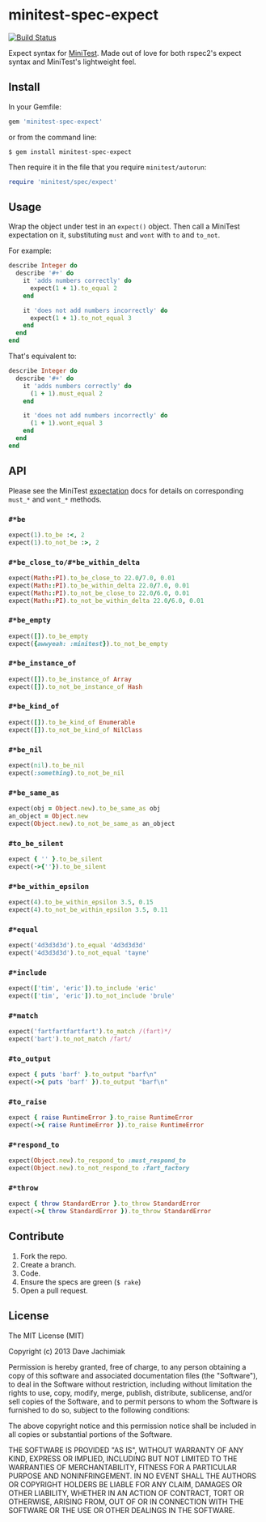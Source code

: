 # minitest-spec-expect

[![Build Status](https://travis-ci.org/davejachimiak/minitest-spec-expect.png?branch=master)](https://travis-ci.org/davejachimiak/minitest-spec-expect)

Expect syntax for [MiniTest](http://docs.seattlerb.org/minitest/index.html). Made out of love for
both rspec2's expect syntax and MiniTest's lightweight feel.
## Install
In your Gemfile:
```ruby
gem 'minitest-spec-expect'
```
or from the command line:
```
$ gem install minitest-spec-expect
```
Then require it in the file that you require `minitest/autorun`:
```ruby
require 'minitest/spec/expect'
```
## Usage
Wrap the object under test in an `expect()` object. Then call a MiniTest expectation on it,
substituting `must` and `wont` with `to` and `to_not`.

For example:
```ruby
describe Integer do
  describe '#+' do
    it 'adds numbers correctly' do
      expect(1 + 1).to_equal 2
    end

    it 'does not add numbers incorrectly' do
      expect(1 + 1).to_not_equal 3
    end
  end
end
```
That's equivalent to:
```ruby
describe Integer do
  describe '#+' do
    it 'adds numbers correctly' do
      (1 + 1).must_equal 2
    end

    it 'does not add numbers incorrectly' do
      (1 + 1).wont_equal 3
    end
  end
end
```
## API
Please see the MiniTest [expectation](http://docs.seattlerb.org/minitest/Minitest/Expectations.html)
docs for details on corresponding `must_*` and `wont_*` methods.
### `#*be`
```ruby
expect(1).to_be :<, 2
expect(1).to_not_be :>, 2
```
### `#*be_close_to/#*be_within_delta`
```ruby
expect(Math::PI).to_be_close_to 22.0/7.0, 0.01
expect(Math::PI).to_be_within_delta 22.0/7.0, 0.01
expect(Math::PI).to_not_be_close_to 22.0/6.0, 0.01
expect(Math::PI).to_not_be_within_delta 22.0/6.0, 0.01
```
### `#*be_empty`
```ruby
expect([]).to_be_empty
expect({awwyeah: :minitest}).to_not_be_empty
```
### `#*be_instance_of`
```ruby
expect([]).to_be_instance_of Array
expect([]).to_not_be_instance_of Hash
```
### `#*be_kind_of`
```ruby
expect([]).to_be_kind_of Enumerable
expect([]).to_not_be_kind_of NilClass
```
### `#*be_nil`
```ruby
expect(nil).to_be_nil
expect(:something).to_not_be_nil
```
### `#*be_same_as`
```ruby
expect(obj = Object.new).to_be_same_as obj
an_object = Object.new
expect(Object.new).to_not_be_same_as an_object
```
### `#to_be_silent`
```ruby
expect { '' }.to_be_silent
expect(->{''}).to_be_silent
```
### `#*be_within_epsilon`
```ruby
expect(4).to_be_within_epsilon 3.5, 0.15
expect(4).to_not_be_within_epsilon 3.5, 0.11
```
### `#*equal`
```ruby
expect('4d3d3d3d').to_equal '4d3d3d3d'
expect('4d3d3d3d').to_not_equal 'tayne'
```
### `#*include`
```ruby
expect(['tim', 'eric']).to_include 'eric'
expect(['tim', 'eric']).to_not_include 'brule'
```
### `#*match`
```ruby
expect('fartfartfartfart').to_match /(fart)*/
expect('bart').to_not_match /fart/
```
### `#to_output`
```ruby
expect { puts 'barf' }.to_output "barf\n"
expect(->{ puts 'barf' }).to_output "barf\n"
```
### `#to_raise`
```ruby
expect { raise RuntimeError }.to_raise RuntimeError
expect(->{ raise RuntimeError }).to_raise RuntimeError
```
### `#*respond_to`
```ruby
expect(Object.new).to_respond_to :must_respond_to
expect(Object.new).to_not_respond_to :fart_factory
```
### `#*throw`
```ruby
expect { throw StandardError }.to_throw StandardError
expect(->{ throw StandardError }).to_throw StandardError
```
## Contribute
1. Fork the repo.
2. Create a branch.
3. Code.
4. Ensure the specs are green (`$ rake`)
5. Open a pull request.

## License
The MIT License (MIT)

Copyright (c) 2013 Dave Jachimiak

Permission is hereby granted, free of charge, to any person obtaining a copy
of this software and associated documentation files (the "Software"), to deal
in the Software without restriction, including without limitation the rights
to use, copy, modify, merge, publish, distribute, sublicense, and/or sell
copies of the Software, and to permit persons to whom the Software is
furnished to do so, subject to the following conditions:

The above copyright notice and this permission notice shall be included in
all copies or substantial portions of the Software.

THE SOFTWARE IS PROVIDED "AS IS", WITHOUT WARRANTY OF ANY KIND, EXPRESS OR
IMPLIED, INCLUDING BUT NOT LIMITED TO THE WARRANTIES OF MERCHANTABILITY,
FITNESS FOR A PARTICULAR PURPOSE AND NONINFRINGEMENT. IN NO EVENT SHALL THE
AUTHORS OR COPYRIGHT HOLDERS BE LIABLE FOR ANY CLAIM, DAMAGES OR OTHER
LIABILITY, WHETHER IN AN ACTION OF CONTRACT, TORT OR OTHERWISE, ARISING FROM,
OUT OF OR IN CONNECTION WITH THE SOFTWARE OR THE USE OR OTHER DEALINGS IN
THE SOFTWARE.
